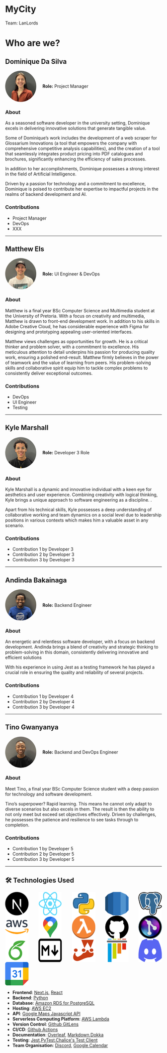 # MyCity

Team: LanLords

# Who are we?

## Dominique Da Silva

<div style="display: flex; align-items: center; margin-bottom: 20px;">
  <img src="./images/profile_Dominique_Da_Silva.jpg" alt="Developer 1" style="border-radius: 50%; width: 100px; height: 100px; margin-right: 20px;">
  <div>
    <!-- <strong>Name:</strong>Dominique Da Silva<br> -->
    <strong>Role:</strong> Project Manager
  </div>
</div>

### About

<p>As a seasoned software developer in the university setting, Dominique excels in delivering innovative solutions that generate tangible value. </p>

<p>Some of Dominique’s work includes the development of a web scraper for Glossarium Innovations (a tool that empowers the company with comprehensive competitive analysis capabilities), and the creation of a tool that seamlessly integrates product pricing into PDF catalogues and brochures, significantly enhancing the efficiency of sales processes.</p>

<p>In addition to her accomplishments, Dominique possesses a strong interest in the field of Artificial Intelligence.
</p>
<p>
Driven by a passion for technology and a commitment to excellence, Dominique is poised to contribute her expertise to impactful projects in the realms of backend development and AI.
</p>

### Contributions

<ul>
  <li>Project Manager</li>
  <li>DevOps</li>
  <li>XXX</li>
</ul>

<hr>

## Matthew Els

<div style="display: flex; align-items: center; margin-bottom: 20px;">
  <img src="/images/profile_Matthew_Els.jpg" alt="Developer 2" style="border-radius: 50%; width: 100px; height: 100px; margin-right: 20px;">
  <div>
    <strong>Role:</strong> UI Engineer & DevOps
  </div>
</div>

### About

<p>Matthew is a final year BSc Computer Science and Multimedia student at the University of Pretoria.  With a focus on creativity and multimedia, Matthew is drawn to front-end development work.  In addition to his skills in Adobe Creative Cloud, he has considerable experience with Figma for designing and prototyping appealing user-oriented interfaces.</p>

<p>Matthew views challenges as opportunities for growth.  He is a critical thinker and problem solver, with a commitment to excellence.  His meticulous attention to detail underpins his passion for producing quality work, ensuring a polished end-result.  Matthew firmly believes in the power of teamwork and the value of learning from peers. His problem-solving skills and collaborative spirit equip him to tackle complex problems to consistently deliver exceptional outcomes.</p>

### Contributions

<ul>
  <li>DevOps</li>
  <li>UI Engineer</li>
  <li>Testing</li>
</ul>

<hr>

## Kyle Marshall

<div style="display: flex; align-items: center; margin-bottom: 20px;">
  <img src="/images/profile_Kyle_Marshall.jpg" alt="Developer 3" style="border-radius: 50%; width: 100px; height: 100px; margin-right: 20px;">
  <div>
    <strong>Role:</strong> Developer 3 Role
  </div>
</div>

### About

<p>Kyle Marshall is a dynamic and innovative individual with a keen eye for aesthetics and user experience. Combining creativity with logical thinking, Kyle brings a unique approach to software engineering as a discipline. .</p>

<p>Apart from his technical skills, Kyle possesses a deep understanding of collaborative working and team dynamics on a social level due to leadership positions in various contexts which makes him a valuable asset in any scenario.
</p>

### Contributions

<ul>
  <li>Contribution 1 by Developer 3</li>
  <li>Contribution 2 by Developer 3</li>
  <li>Contribution 3 by Developer 3</li>
</ul>

<hr>

## Andinda Bakainaga

<div style="display: flex; align-items: center; margin-bottom: 20px;">
  <img src="/images/profile_Andinda_Bakainaga.jpg" alt="Developer 4" style="border-radius: 50%; width: 100px; height: 100px; margin-right: 20px;">
  <div>
    <strong>Role:</strong> Backend Engineer
  </div>
</div>

### About

<p>An energetic and relentless software developer, with a focus on backend development. Andinda brings a blend of creativity and strategic thinking to problem-solving in this domain, consistently delivering innovative and efficient solutions</p>

<p>With his experience in using Jest as a testing framework  he has  played a crucial role in ensuring the quality and reliability of several projects.</p>


### Contributions

<ul>
  <li>Contribution 1 by Developer 4</li>
  <li>Contribution 2 by Developer 4</li>
  <li>Contribution 3 by Developer 4</li>
</ul>

<hr>

## Tino Gwanyanya

<div style="display: flex; align-items: center; margin-bottom: 20px;">
  <img src="/images/profile_Tino_Gwanyanya.jpg" alt="Developer 5" style="border-radius: 50%; width: 100px; height: 100px; margin-right: 20px;">
  <div>
    <strong>Role:</strong> Backend and DevOps Engineer
  </div>
</div>

### About

<p>Meet Tino, a final year BSc Computer Science student with a deep passion for technology and software development.</p>

<p>Tino’s superpower? Rapid learning. This means he cannot only adapt to diverse scenarios but also excels in them. The result is then the ability to not only meet but exceed set objectives effectively. Driven by challenges, he possesses the patience and resilience to see tasks through to completion.</p>


### Contributions

<ul>
  <li>Contribution 1 by Developer 5</li>
  <li>Contribution 2 by Developer 5</li>
  <li>Contribution 3 by Developer 5</li>
</ul>

<hr>

## 🛠️ Technologies Used

<div style="display: flex; justify-content: space-between; flex-wrap: wrap;">
  <img src="/images/icon_nextjs.png" alt="Next.js" width="75" height="75" />
  <img src="/images/icon_react.png" alt="Next.js" width="75" height="75" />
  <img src="/images/icon_python.png" alt="Next.js" width="75" height="75" />
  <img src="/images/icon_amazonrds.png" alt="Next.js" width="75" height="75" />
  <img src="/images/icon_postgresql.png" alt="Next.js" width="75" height="75" />
</div>

<div style="display: flex; justify-content: space-between; flex-wrap: wrap;">
  <img src="/images/icon_aws.png" alt="Next.js" width="75" height="75" />
  <img src="/images/icon_googlemapsapi.png" alt="Next.js" width="75" height="75" />
  <img src="/images/icon_lambda.png" alt="Next.js" width="75" height="75" />
  <img src="/images/icon_github.png" alt="Next.js" width="75" height="75" />
  <img src="/images/icon_gitlens.png" alt="Next.js" width="75" height="75" />
</div>

<div style="display: flex; justify-content: space-between; flex-wrap: wrap;">
  <img src="/images/icon_overleaf.png" alt="Next.js" width="75" height="75" />
  <img src="/images/icon_markdown.png" alt="Next.js" width="75" height="75" />
  <img src="/images/icon_jest.png" alt="Next.js" width="75" height="75" />
  <img src="/images/icon_pytest.png" alt="Next.js" width="75" height="75" />
  <img src="/images/icon_discord.png" alt="Next.js" width="75" height="75" />
</div>

<div style="display: flex; justify-content: space-between; flex-wrap: wrap;">
  <img src="/images/icon_googlecalendar.png" alt="Next.js" width="75" height="75" />
</div>

- **Frontend**: [Next.js](https://nextjs.org/), [React](https://reactjs.org/)
- **Backend**: [Python](https://www.python.org/)
- **Database**: [Amazon RDS for PostgreSQL](https://aws.amazon.com/rds/)
- **Hosting**: [AWS EC2](https://aws.amazon.com/ec2/)
- **API**:
  [Google Maps Javascript API](https://developers.google.com/maps/documentation/javascript/overview)
- **Serverless Computing Platform**:
  [AWS Lambda](https://aws.amazon.com/lambda/)
- **Version Control**: [Github GitLens](https://www.gitkraken.com/gitlens)
- **CI/CD**: [Github Actions](https://github.com/features/actions)
- **Documentation**: [Overleaf](https://www.overleaf.com/),
  [Markdown](https://www.markdownguide.org/),[Dokka](https://github.com/Kotlin/dokka)
- **Testing**:
  [Jest](https://jestjs.io/),[PyTest](https://pytest.org/),[Chalice's Test Client](https://aws.github.io/chalice/topics/testing.html)
- **Team Organisation**: [Discord](https://discord.com/),
  [Google Calendar](https://calendar.google.com/)
